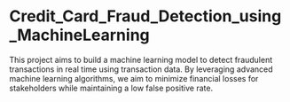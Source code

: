 # Credit_Card_Fraud_Detection_using_MachineLearning
This project aims to build a machine learning model to detect fraudulent transactions in real time using transaction data. By leveraging advanced machine learning algorithms, we aim to minimize financial losses for stakeholders while maintaining a low false positive rate.
